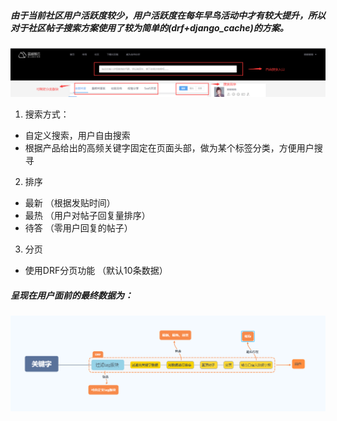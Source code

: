 ##### 由于当前社区用户活跃度较少，用户活跃度在每年早鸟活动中才有较大提升，所以对于社区帖子搜索方案使用了较为简单的(drf+django_cache)的方案。

![](media/20200721/markdown-img-paste-20200721154010303.png)



1. 搜索方式：
- 自定义搜索，用户自由搜索
- 根据产品给出的高频关键字固定在页面头部，做为某个标签分类，方便用户搜寻  

2. 排序
- 最新 （根据发贴时间）
- 最热 （用户对帖子回复量排序）
- 待答 （零用户回复的帖子）

3. 分页
- 使用DRF分页功能 （默认10条数据）

##### 呈现在用户面前的最终数据为：
![](media/20200721/markdown-img-paste-20200721173329547.png)
